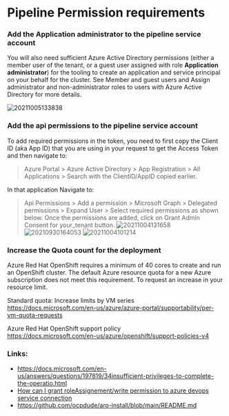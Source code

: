 # Pipeline Permission requirements 

### Add the Application administrator to the pipeline service account
You will also need sufficient Azure Active Directory permissions (either a member user of the tenant, or a guest user assigned with role **Application administrator**) for the tooling to create an application and service principal on your behalf for the cluster. See Member and guest users and Assign administrator and non-administrator roles to users with Azure Active Directory for more details.

![20211005133838](https://i.imgur.com/Ishg5La.png)

### Add the api permissions to the pipeline service account 
To add required permissions in the token, you need to first copy the Client ID (aka App ID) that you are using in your request to get the Access Token and then navigate to:

> Azure Portal > Azure Active Directory > App Registration > All Applications > Search with the ClientID/AppID copied earlier.

In that application Navigate to:

> Api Permissions > Add a permission > Microsoft Graph > Delegated permissions > Expand User > Select required permissions as shown below. Once the permissions are added, click on Grant Admin Consent for your_tenant button.
![20211004131658](https://i.imgur.com/fXiMo7j.png)
![20210930164053](https://i.imgur.com/bvdUN10.png)
![20211004101214](https://i.imgur.com/ZewBVap.png)

### Increase the Quota count for the deployment 

Azure Red Hat OpenShift requires a minimum of 40 cores to create and run an OpenShift cluster. The default Azure resource quota for a new Azure subscription does not meet this requirement. To request an increase in your resource limit.

Standard quota: Increase limits by VM series  
https://docs.microsoft.com/en-us/azure/azure-portal/supportability/per-vm-quota-requests

Azure Red Hat OpenShift support policy  
https://docs.microsoft.com/en-us/azure/openshift/support-policies-v4

### Links:
* https://docs.microsoft.com/en-us/answers/questions/197819/34insufficient-privileges-to-complete-the-operatio.html
* [How can I grant roleAssignement/write permission to azure devops service connection](https://stackoverflow.com/questions/55593312/how-can-i-grant-roleassignement-write-permission-to-azure-devops-service-connect)
* https://github.com/ocpdude/aro-install/blob/main/README.md
